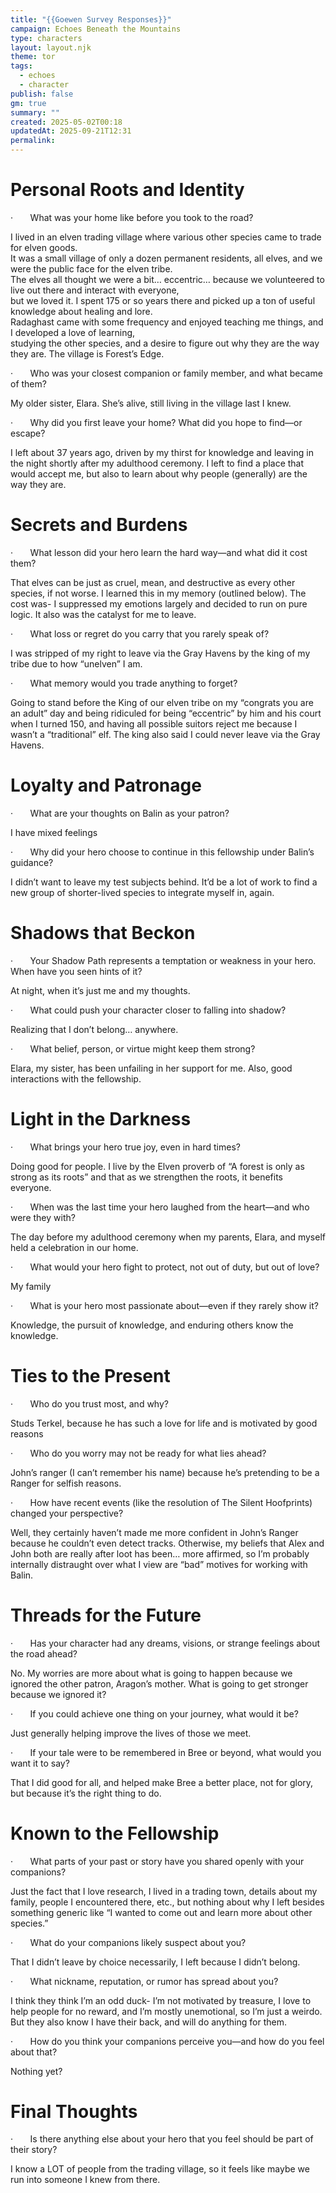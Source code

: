 ```yaml
---
title: "{{Goewen Survey Responses}}"
campaign: Echoes Beneath the Mountains
type: characters
layout: layout.njk
theme: tor
tags:
  - echoes
  - character
publish: false
gm: true
summary: ""
created: 2025-05-02T00:18
updatedAt: 2025-09-21T12:31
permalink:
---
```

# Personal Roots and Identity

·       What was your home like before you took to the road?

I lived in an elven trading village where various other species came to trade for elven goods.  
It was a small village of only a dozen permanent residents, all elves, and we were the public face for the elven tribe.  
The elves all thought we were a bit… eccentric… because we volunteered to live out there and interact with everyone,  
but we loved it. I spent 175 or so years there and picked up a ton of useful knowledge about healing and lore.  
Radaghast came with some frequency and enjoyed teaching me things, and I developed a love of learning,  
studying the other species, and a desire to figure out why they are the way they are. The village is Forest’s Edge.

·       Who was your closest companion or family member, and what became of them?

My older sister, Elara. She’s alive, still living in the village last I knew.

·       Why did you first leave your home? What did you hope to find—or escape?

I left about 37 years ago, driven by my thirst for knowledge and leaving in the night shortly after my adulthood ceremony. I left to find a place that would accept me, but also to learn about why people (generally) are the way they are.

# Secrets and Burdens

·       What lesson did your hero learn the hard way—and what did it cost them?

That elves can be just as cruel, mean, and destructive as every other species, if not worse. I learned this in my memory (outlined below). The cost was- I suppressed my emotions largely and decided to run on pure logic. It also was the catalyst for me to leave.

·       What loss or regret do you carry that you rarely speak of?

I was stripped of my right to leave via the Gray Havens by the king of my tribe due to how “unelven” I am.

·       What memory would you trade anything to forget?

Going to stand before the King of our elven tribe on my “congrats you are an adult” day and being ridiculed for being “eccentric” by him and his court when I turned 150, and having all possible suitors reject me because I wasn’t a “traditional” elf. The king also said I could never leave via the Gray Havens.

# Loyalty and Patronage

·       What are your thoughts on Balin as your patron?

I have mixed feelings

·       Why did your hero choose to continue in this fellowship under Balin’s guidance?

I didn’t want to leave my test subjects behind. It’d be a lot of work to find a new group of shorter-lived species to integrate myself in, again.

# Shadows that Beckon

·       Your Shadow Path represents a temptation or weakness in your hero. When have you seen hints of it?

At night, when it’s just me and my thoughts.

·       What could push your character closer to falling into shadow?

Realizing that I don’t belong… anywhere.

·       What belief, person, or virtue might keep them strong?

Elara, my sister, has been unfailing in her support for me. Also, good interactions with the fellowship.

# Light in the Darkness

·       What brings your hero true joy, even in hard times?

Doing good for people. I live by the Elven proverb of “A forest is only as strong as its roots” and that as we strengthen the roots, it benefits everyone.

·       When was the last time your hero laughed from the heart—and who were they with?

The day before my adulthood ceremony when my parents, Elara, and myself held a celebration in our home.

·       What would your hero fight to protect, not out of duty, but out of love?

My family

·       What is your hero most passionate about—even if they rarely show it?

Knowledge, the pursuit of knowledge, and enduring others know the knowledge.

# Ties to the Present

·       Who do you trust most, and why?

Studs Terkel, because he has such a love for life and is motivated by good reasons

·       Who do you worry may not be ready for what lies ahead?

John’s ranger (I can’t remember his name) because he’s pretending to be a Ranger for selfish reasons.

·       How have recent events (like the resolution of The Silent Hoofprints) changed your perspective?

Well, they certainly haven’t made me more confident in John’s Ranger because he couldn’t even detect tracks. Otherwise, my beliefs that Alex and John both are really after loot has been… more affirmed, so I’m probably internally distraught over what I view are “bad” motives for working with Balin.

# Threads for the Future

·       Has your character had any dreams, visions, or strange feelings about the road ahead?

No. My worries are more about what is going to happen because we ignored the other patron, Aragon’s mother. What is going to get stronger because we ignored it?

·       If you could achieve one thing on your journey, what would it be?

Just generally helping improve the lives of those we meet.

·       If your tale were to be remembered in Bree or beyond, what would you want it to say?

That I did good for all, and helped make Bree a better place, not for glory, but because it’s the right thing to do.

# Known to the Fellowship

·       What parts of your past or story have you shared openly with your companions?

Just the fact that I love research, I lived in a trading town, details about my family, people I encountered there, etc., but nothing about why I left besides something generic like “I wanted to come out and learn more about other species.”

·       What do your companions likely suspect about you?

That I didn’t leave by choice necessarily, I left because I didn’t belong.

·       What nickname, reputation, or rumor has spread about you?

I think they think I’m an odd duck- I’m not motivated by treasure, I love to help people for no reward, and I’m mostly unemotional, so I’m just a weirdo. But they also know I have their back, and will do anything for them.

·       How do you think your companions perceive you—and how do you feel about that?

Nothing yet?

# Final Thoughts

·       Is there anything else about your hero that you feel should be part of their story?

I know a LOT of people from the trading village, so it feels like maybe we run into someone I knew from there.
